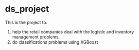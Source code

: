 # ds_project
This is the project to: 
1. help the retail companies deal with the logistic and inventory management problems. 
2. do classifications problems using XGBoost
